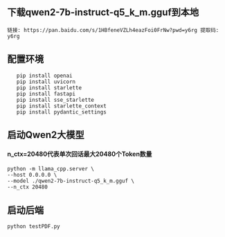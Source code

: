 ## 下载qwen2-7b-instruct-q5_k_m.gguf到本地 

```
链接: https://pan.baidu.com/s/1HBfeneVZLh4eazFoi0FrNw?pwd=y6rg 提取码: y6rg 
```
## 配置环境
```pip install llama-cpp-python
   pip install openai
   pip install uvicorn
   pip install starlette
   pip install fastapi
   pip install sse_starlette
   pip install starlette_context
   pip install pydantic_settings
```
## 启动Qwen2大模型
#### n_ctx=20480代表单次回话最大20480个Token数量
    python -m llama_cpp.server \
    --host 0.0.0.0 \
    --model ./qwen2-7b-instruct-q5_k_m.gguf \
    --n_ctx 20480
## 启动后端
    python testPDF.py
